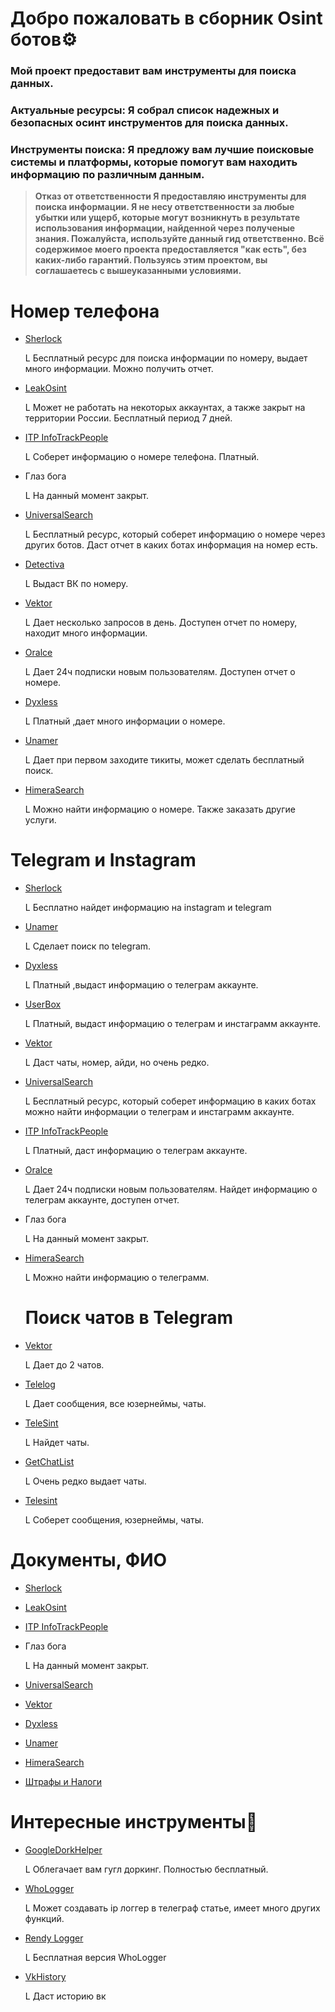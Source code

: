 # Добро пожаловать в сборник Osint ботов⚙

###  Мой проект предоставит вам инструменты для поиска данных.
### Актуальные ресурсы: Я собрал список надежных и безопасных осинт инструментов для поиска данных.
### Инструменты поиска: Я предложу вам лучшие поисковые системы и платформы, которые помогут вам находить информацию по различным данным.

> **Отказ от ответственности Я предоставляю инструменты для поиска информации. Я не несу ответственности за любые убытки или ущерб, которые могут возникнуть в результате использования информации, найденной через полученые знания. Пожалуйста, используйте данный гид ответственно. Всё содержимое моего проекта предоставляется "как есть", без каких-либо гарантий. Пользуясь этим проектом, вы соглашаетесь с вышеуказанными условиями.**

# Номер телефона
- [Sherlock](https://t.me/FabricAnalys_bot?start=_ref_u42Yg5_hIEA7J)

  L Бесплатный ресурс для поиска информации по номеру, выдает много информации. Можно получить отчет.
- [LeakOsint](https://t.me/anotherLeakOSINTrobotbot?start=ErwkQTs)

  L Может не работать на некоторых аккаунтах, а также закрыт на территории России. Бесплатный период 7 дней.

- [ITP InfoTrackPeople](https://referral.infotrackpeople.org?ref=759cec8d-3c0f-4bbc-9df0-2630c3211d08)

  L Соберет информацию о номере телефона. Платный.
  
- Глаз бога

  L На данный момент закрыт.

- [UniversalSearch](@UniversalSearchOfBot)

  L Бесплатный ресурс, который соберет информацию о номере через других ботов. Даст отчет в каких ботах информация на номер есть.
  
- [Detectiva](@detectiva_renbot)

  L Выдаст ВК по номеру.

- [Vektor](@Ru_VEKTORbot)

  L Дает несколько запросов в день. Доступен отчет по номеру, находит много информации.

- [Oralce](@Oracle_GB_bot)

  L Дает 24ч подписки новым пользователям. Доступен отчет о номере.

- [Dyxless](https://t.me/Dyxless_OSINTs_Bot?start=7663419422)

  L Платный ,дает много информации о номере.

- [Unamer](https://t.me/unamer_bot?start=ref-lpAmKNJdh0W5ZPrb)

  L Дает при первом заходите тикиты, может сделать бесплатный поиск.

- [HimeraSearch](https://t.me/HimeraSearch_super_bot?start=7663419422)

  L Можно найти информацию о номере. Также заказать другие услуги.


# Telegram и Instagram

- [Sherlock](https://t.me/FabricAnalys_bot?start=_ref_u42Yg5_hIEA7J)

  L Бесплатно найдет информацию на instagram и telegram

- [Unamer](https://t.me/unamer_bot?start=ref-lpAmKNJdh0W5ZPrb)

  L Сделает поиск по telegram.

- [Dyxless](https://t.me/Dyxless_OSINTs_Bot?start=7663419422)

  L Платный ,выдаст информацию о телеграм аккаунте.

- [UserBox](https://t.me/userbox_amiri_bot?start=NzY2MzQxOTQyMg)

  L Платный, выдаст информацию о телеграм и инстаграмм аккаунте.

- [Vektor](@Ru_VEKTORbot)

  L Даст чаты, номер, айди, но очень редко.

- [UniversalSearch](@UniversalSearchOfBot)

  L Бесплатный ресурс, который соберет информацию в каких ботах можно найти информации о телеграм и инстаграмм аккаунте.

- [ITP InfoTrackPeople](https://referral.infotrackpeople.org?ref=759cec8d-3c0f-4bbc-9df0-2630c3211d08)

  L Платный, даст информацию о телеграм аккаунте.

- [Oralce](@Oracle_GB_bot)

  L Дает 24ч подписки новым пользователям. Найдет информацию о телеграм аккаунте, доступен отчет.

- Глаз бога

  L На данный момент закрыт.

- [HimeraSearch](https://t.me/HimeraSearch_super_bot?start=7663419422)

  L Можно найти информацию о телеграмм.

  # Поиск чатов в Telegram

- [Vektor](@Ru_VEKTORbot)

  L Дает до 2 чатов.

- [Telelog](https://t.me/Hsvdvggbot?start=01011E80C6C801000000)

  L Дает сообщения, все юзернеймы, чаты.

- [TeleSint](https://t.me/telesint_2025_bot?start=ref_493920d12a)

  L Найдет чаты.

- [GetChatList](https://t.me/getchatlistbot)

  L Очень редко выдает чаты.

- [Telesint](https://t.me/PivoScanBot?start=7663419422)

  L Соберет сообщения, юзернеймы, чаты.

# Документы, ФИО 

- [Sherlock](https://t.me/FabricAnalys_bot?start=_ref_u42Yg5_hIEA7J)

- [LeakOsint](https://t.me/anotherLeakOSINTrobotbot?start=ErwkQTs)

- [ITP InfoTrackPeople](https://referral.infotrackpeople.org?ref=759cec8d-3c0f-4bbc-9df0-2630c3211d08)

- Глаз бога

  L На данный момент закрыт.

- [UniversalSearch](@UniversalSearchOfBot)

- [Vektor](@Ru_VEKTORbot)

- [Dyxless](https://t.me/Dyxless_OSINTs_Bot?start=7663419422)

- [Unamer](https://t.me/unamer_bot?start=ref-lpAmKNJdh0W5ZPrb)

- [HimeraSearch](https://t.me/HimeraSearch_super_bot?start=7663419422)

- [Штрафы и Налоги](@ShtrafKZBot)


# Интересные инструменты🔧


- [GoogleDorkHelper](https://t.me/testfgcamfbot)

  L Облегачает вам гугл доркинг. Полностью бесплатный.                      

- [WhoLogger](https://t.me/WhoLoggerBot?start=7996082768)

  L Может создавать ip логгер в телеграф статье, имеет много других функций.
- [Rendy Logger](https://t.me/rendyloggerbot)

  L Бесплатная версия WhoLogger                                             

- [VkHistory](https://t.me/VKHistoryRobot)

  L  Даст историю вк                                                         



  
  
